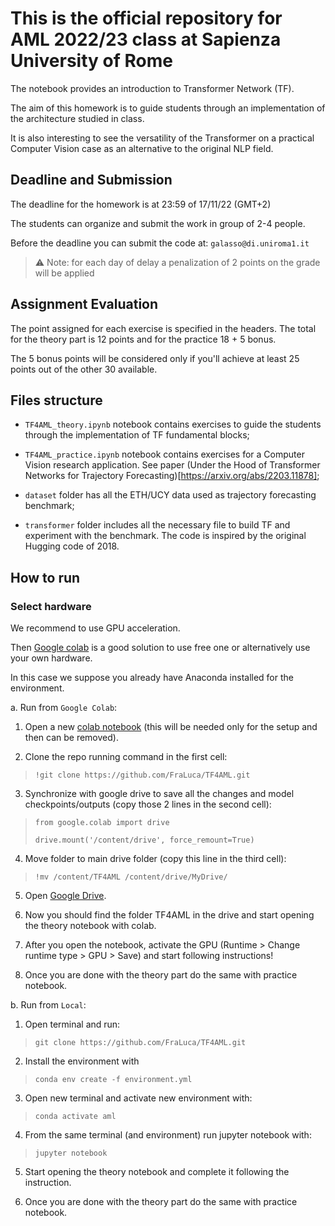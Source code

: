 # This is the official repository for AML 2022/23 class at Sapienza University of Rome

The notebook provides an introduction to Transformer Network (TF).

The aim of this homework is to guide students through an implementation of the architecture studied in class. 

It is also interesting to see the versatility of the Transformer on a practical Computer Vision case as an alternative to the original NLP field.



## Deadline and Submission

The deadline for the homework is at 23:59 of 17/11/22  (GMT+2)

The students can organize and submit the work in group of 2-4 people.

Before the deadline you can submit the code at: `galasso@di.uniroma1.it`

> :warning: Note: for each day of delay a penalization of 2 points on the grade will be applied

## Assignment Evaluation

The point assigned for each exercise is specified in the headers. The total for the theory part is 12 points and for the practice 18 + 5 bonus. 

The 5 bonus points will be considered only if you'll achieve at least 25 points out of the other 30 available. 


## Files structure

- `TF4AML_theory.ipynb` notebook contains exercises to guide the students through the implementation of TF fundamental blocks;

- `TF4AML_practice.ipynb` notebook contains exercises for a Computer Vision research application. See paper (Under the Hood of Transformer Networks for Trajectory Forecasting)[https://arxiv.org/abs/2203.11878];

- `dataset` folder has all the ETH/UCY data used as trajectory forecasting benchmark;

- `transformer` folder includes all the necessary file to build TF and experiment with the benchmark. 
The code is inspired by the original Hugging code of 2018.



## How to run

### Select hardware

We recommend to use GPU acceleration.

Then [Google colab](https://colab.research.google.com) is a good solution to use free one or alternatively use your own hardware.

In this case we suppose you already have Anaconda installed for the environment.


a. Run from `Google Colab`:

  1. Open a new [colab notebook](https://colab.research.google.com) (this will be needed only for the setup and then can be removed).
  
  2. Clone the repo running command in the first cell:
  > `!git clone https://github.com/FraLuca/TF4AML.git`
  
  3. Synchronize with google drive to save all the changes and model checkpoints/outputs (copy those 2 lines in the second cell):
  > `from google.colab import drive`
  > 
  > `drive.mount('/content/drive', force_remount=True)`
  
  4. Move folder to main drive folder (copy this line in the third cell):
  > `!mv /content/TF4AML /content/drive/MyDrive/` 
  
  5. Open [Google Drive](https://drive.google.com/drive/u/0/my-drive). 
  
  6. Now you should find the folder TF4AML in the drive and start opening the theory notebook with colab.
  
  7. After you open the notebook, activate the GPU (Runtime > Change runtime type > GPU > Save) and start following instructions!
  
  8. Once you are done with the theory part do the same with practice notebook.



b. Run from `Local`:

  1. Open terminal and run: 
  > `git clone https://github.com/FraLuca/TF4AML.git`
  
  2. Install the environment with 
  > `conda env create -f environment.yml`
  
  3. Open new terminal and activate new environment with:
  > `conda activate aml`
  
  4. From the same terminal (and environment) run jupyter notebook with:
  > `jupyter notebook`

  5. Start opening the theory notebook and complete it following the instruction.
  
  6. Once you are done with the theory part do the same with practice notebook.
